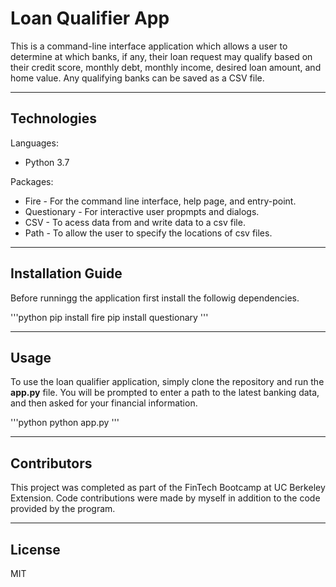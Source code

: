# Loan Qualifier App

This is a command-line interface application which allows a user to determine at which banks, if any, their loan request may qualify based on their credit score, monthly debt, monthly income, desired loan amount, and home value. Any qualifying banks can be saved as a CSV file.

---

## Technologies

Languages:
* Python 3.7

Packages:
* Fire - For the command line interface, help page, and entry-point.
* Questionary - For interactive user propmpts and dialogs.
* CSV - To acess data from and write data to a csv file.
* Path - To allow the user to specify the locations of csv files.


---

## Installation Guide

Before runningg the application first install the followig dependencies.

'''python
pip install fire
pip install questionary
'''

---

## Usage

To use the loan qualifier application, simply clone the repository and run the **app.py** file. You will be prompted to enter a path to the latest banking data, and then asked for your financial information.

'''python
python app.py
'''

---

## Contributors

This project was completed as part of the FinTech Bootcamp at UC Berkeley Extension. Code contributions were made by myself in addition to the code provided by the program.

---

## License

MIT
